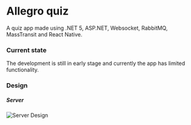 # Allegro quiz

A quiz app made using .NET 5, ASP.NET, Websocket, RabbitMQ, MassTransit and React Native.

### Current state

The development is still in early stage and currently the app has limited functionality.

### Design

##### Server

![Server Design](https://raw.githubusercontent.com/allegro-quiz/allegro-quiz-app/main/assets/draft-server.png)
